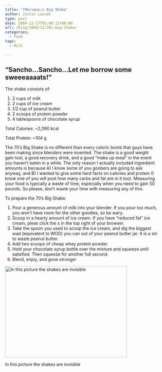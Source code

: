 ```yaml
---
title: '70&rsquo;s Big Shake'
author: Justin Lascek
type: post
date: 2009-12-17T05:00:12+00:00
url: /blog/2009/12/70s-big-shake/
categories:
  - Food
tags:
  - Milk

---
```

## &#8220;Sancho&#8230;Sancho&#8230;Let me borrow some sweeeaaaats!&#8221;

The shake consists of:

  1. 2 cups of milk
  2. 2 cups of ice cream
  3. 1/2 cup of peanut butter
  4. 2 scoops of protein powder
  5. 4 tablespoons of chocolate syrup

Total Calories: ~2,090 kcal
  
Total Protein: ~104 g
  

  
The 70&rsquo;s Big Shake is no different than every caloric bomb that guys have been making since blenders were invented. The shake is a good weight gain tool, a good recovery drink, and a good &#8220;make up meal&#8221; in the event you haven&rsquo;t eaten in a while. The only reason I actually included ingredient amounts is because A) I know some of you goobers are going to ask anyway, and B) I wanted to give some hard facts on calories and protein (I know one of you will post how many carbs and fat are in it too). Measuring your food is typically a waste of time, especially when you need to gain 50 pounds. So please, don&rsquo;t waste your time with measuring any of this.
  

  
To prepare the 70&rsquo;s Big Shake:
  


  1. Pour a generous amount of milk into your blender. If you pour too much, you won&rsquo;t have room for the other goodies, so be wary.
  2. Scoop in a hearty amount of ice cream. If you have &#8220;reduced fat&#8221; ice cream, pleas click the x in the top right of your browser.
  3. Take the spoon you used to scoop the ice cream, and dig the biggest wad (equivalent to WOD) you can out of your peanut butter jar. It is a sin to waste peanut butter. 
  4. Add two scoops of cheap whey protein powder
  5. Hold your chocolate syrup bottle over the mixture and squeeze until satisfied. Then squeeze for another full second. 
  6. Blend, enjoy, and grow stronger 

<div id="attachment_954" style="width: 410px" class="wp-caption aligncenter">
  <img aria-describedby="caption-attachment-954" data-attachment-id="954" data-permalink="/blog/2009/12/70s-big-shake/dsc02876/" data-orig-file="/2009/12/DSC02876.JPG" data-orig-size="640,480" data-comments-opened="1" data-image-meta="{&quot;aperture&quot;:&quot;2.8&quot;,&quot;credit&quot;:&quot;&quot;,&quot;camera&quot;:&quot;DSC-P72&quot;,&quot;caption&quot;:&quot;&quot;,&quot;created_timestamp&quot;:&quot;1261034744&quot;,&quot;copyright&quot;:&quot;&quot;,&quot;focal_length&quot;:&quot;6&quot;,&quot;iso&quot;:&quot;160&quot;,&quot;shutter_speed&quot;:&quot;0.125&quot;,&quot;title&quot;:&quot;&quot;}" data-image-title="DSC02876" data-image-description="" data-medium-file="/2009/12/DSC02876-400x300.jpg" data-large-file="/2009/12/DSC02876.JPG" src="/2009/12/DSC02876-400x300.jpg" alt="In this picture the shakes are invisible" width="400" height="300" class="size-medium wp-image-954" srcset="/2009/12/DSC02876-400x300.jpg 400w, /2009/12/DSC02876.JPG 640w" sizes="(max-width: 400px) 100vw, 400px" />
  
  <p id="caption-attachment-954" class="wp-caption-text">
    In this picture the shakes are invisible
  </p>
</div>
